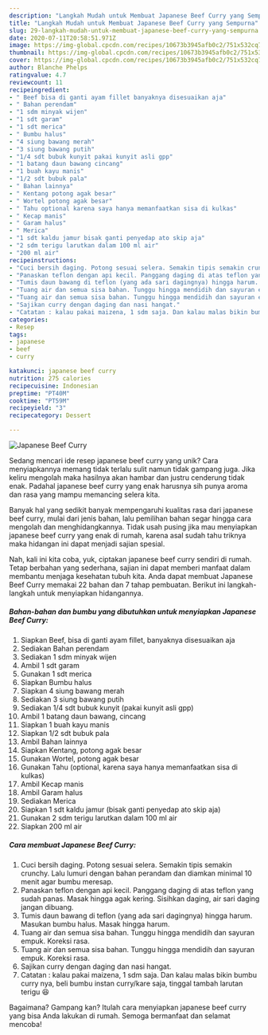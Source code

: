 ```yaml
---
description: "Langkah Mudah untuk Membuat Japanese Beef Curry yang Sempurna"
title: "Langkah Mudah untuk Membuat Japanese Beef Curry yang Sempurna"
slug: 29-langkah-mudah-untuk-membuat-japanese-beef-curry-yang-sempurna
date: 2020-07-11T20:58:51.971Z
image: https://img-global.cpcdn.com/recipes/10673b3945afb0c2/751x532cq70/japanese-beef-curry-foto-resep-utama.jpg
thumbnail: https://img-global.cpcdn.com/recipes/10673b3945afb0c2/751x532cq70/japanese-beef-curry-foto-resep-utama.jpg
cover: https://img-global.cpcdn.com/recipes/10673b3945afb0c2/751x532cq70/japanese-beef-curry-foto-resep-utama.jpg
author: Blanche Phelps
ratingvalue: 4.7
reviewcount: 11
recipeingredient:
- " Beef bisa di ganti ayam fillet banyaknya disesuaikan aja"
- " Bahan perendam"
- "1 sdm minyak wijen"
- "1 sdt garam"
- "1 sdt merica"
- " Bumbu halus"
- "4 siung bawang merah"
- "3 siung bawang putih"
- "1/4 sdt bubuk kunyit pakai kunyit asli gpp"
- "1 batang daun bawang cincang"
- "1 buah kayu manis"
- "1/2 sdt bubuk pala"
- " Bahan lainnya"
- " Kentang potong agak besar"
- " Wortel potong agak besar"
- " Tahu optional karena saya hanya memanfaatkan sisa di kulkas"
- " Kecap manis"
- " Garam halus"
- " Merica"
- "1 sdt kaldu jamur bisak ganti penyedap ato skip aja"
- "2 sdm terigu larutkan dalam 100 ml air"
- "200 ml air"
recipeinstructions:
- "Cuci bersih daging. Potong sesuai selera. Semakin tipis semakin crunchy. Lalu lumuri dengan bahan perandam dan diamkan minimal 10 menit agar bumbu meresap."
- "Panaskan teflon dengan api kecil. Panggang daging di atas teflon yang sudah panas. Masak hingga agak kering. Sisihkan daging, air sari daging jangan dibuang."
- "Tumis daun bawang di teflon (yang ada sari dagingnya) hingga harum. Masukan bumbu halus. Masak hingga harum."
- "Tuang air dan semua sisa bahan. Tunggu hingga mendidih dan sayuran empuk. Koreksi rasa."
- "Tuang air dan semua sisa bahan. Tunggu hingga mendidih dan sayuran empuk. Koreksi rasa."
- "Sajikan curry dengan daging dan nasi hangat."
- "Catatan : kalau pakai maizena, 1 sdm saja. Dan kalau malas bikin bumbu curry nya, beli bumbu instan curry/kare saja, tinggal tambah larutan terigu 😆"
categories:
- Resep
tags:
- japanese
- beef
- curry

katakunci: japanese beef curry 
nutrition: 275 calories
recipecuisine: Indonesian
preptime: "PT40M"
cooktime: "PT59M"
recipeyield: "3"
recipecategory: Dessert

---
```



![Japanese Beef Curry](https://img-global.cpcdn.com/recipes/10673b3945afb0c2/751x532cq70/japanese-beef-curry-foto-resep-utama.jpg)

Sedang mencari ide resep japanese beef curry yang unik? Cara menyiapkannya memang tidak terlalu sulit namun tidak gampang juga. Jika keliru mengolah maka hasilnya akan hambar dan justru cenderung tidak enak. Padahal japanese beef curry yang enak harusnya sih punya aroma dan rasa yang mampu memancing selera kita.



Banyak hal yang sedikit banyak mempengaruhi kualitas rasa dari japanese beef curry, mulai dari jenis bahan, lalu pemilihan bahan segar hingga cara mengolah dan menghidangkannya. Tidak usah pusing jika mau menyiapkan japanese beef curry yang enak di rumah, karena asal sudah tahu triknya maka hidangan ini dapat menjadi sajian spesial.


Nah, kali ini kita coba, yuk, ciptakan japanese beef curry sendiri di rumah. Tetap berbahan yang sederhana, sajian ini dapat memberi manfaat dalam membantu menjaga kesehatan tubuh kita. Anda dapat membuat Japanese Beef Curry memakai 22 bahan dan 7 tahap pembuatan. Berikut ini langkah-langkah untuk menyiapkan hidangannya.

<!--inarticleads1-->

##### Bahan-bahan dan bumbu yang dibutuhkan untuk menyiapkan Japanese Beef Curry:

1. Siapkan  Beef, bisa di ganti ayam fillet, banyaknya disesuaikan aja
1. Sediakan  Bahan perendam
1. Sediakan 1 sdm minyak wijen
1. Ambil 1 sdt garam
1. Gunakan 1 sdt merica
1. Siapkan  Bumbu halus
1. Siapkan 4 siung bawang merah
1. Sediakan 3 siung bawang putih
1. Sediakan 1/4 sdt bubuk kunyit (pakai kunyit asli gpp)
1. Ambil 1 batang daun bawang, cincang
1. Siapkan 1 buah kayu manis
1. Siapkan 1/2 sdt bubuk pala
1. Ambil  Bahan lainnya
1. Siapkan  Kentang, potong agak besar
1. Gunakan  Wortel, potong agak besar
1. Gunakan  Tahu (optional, karena saya hanya memanfaatkan sisa di kulkas)
1. Ambil  Kecap manis
1. Ambil  Garam halus
1. Sediakan  Merica
1. Siapkan 1 sdt kaldu jamur (bisak ganti penyedap ato skip aja)
1. Gunakan 2 sdm terigu larutkan dalam 100 ml air
1. Siapkan 200 ml air




<!--inarticleads2-->

##### Cara membuat Japanese Beef Curry:

1. Cuci bersih daging. Potong sesuai selera. Semakin tipis semakin crunchy. Lalu lumuri dengan bahan perandam dan diamkan minimal 10 menit agar bumbu meresap.
1. Panaskan teflon dengan api kecil. Panggang daging di atas teflon yang sudah panas. Masak hingga agak kering. Sisihkan daging, air sari daging jangan dibuang.
1. Tumis daun bawang di teflon (yang ada sari dagingnya) hingga harum. Masukan bumbu halus. Masak hingga harum.
1. Tuang air dan semua sisa bahan. Tunggu hingga mendidih dan sayuran empuk. Koreksi rasa.
1. Tuang air dan semua sisa bahan. Tunggu hingga mendidih dan sayuran empuk. Koreksi rasa.
1. Sajikan curry dengan daging dan nasi hangat.
1. Catatan : kalau pakai maizena, 1 sdm saja. Dan kalau malas bikin bumbu curry nya, beli bumbu instan curry/kare saja, tinggal tambah larutan terigu 😆




Bagaimana? Gampang kan? Itulah cara menyiapkan japanese beef curry yang bisa Anda lakukan di rumah. Semoga bermanfaat dan selamat mencoba!
